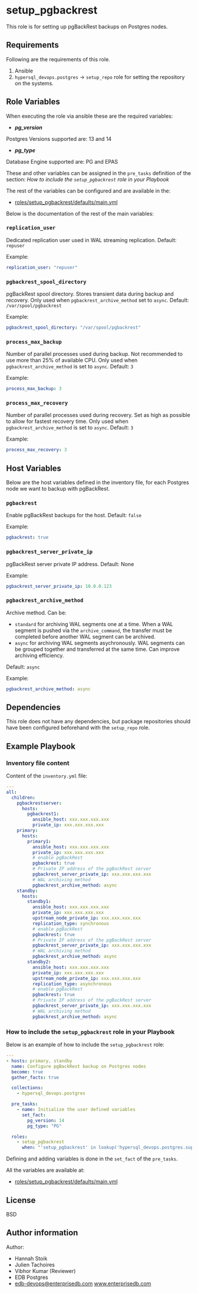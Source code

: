 # setup_pgbackrest

This role is for setting up pgBackRest backups on Postgres nodes.

## Requirements

Following are the requirements of this role.

1. Ansible
2. `hypersql_devops.postgres` -> `setup_repo` role for setting the repository on
   the systems.

## Role Variables

When executing the role via ansible these are the required variables:

- **_pg_version_**

Postgres Versions supported are: 13 and 14

- **_pg_type_**

Database Engine supported are: PG and EPAS

These and other variables can be assigned in the `pre_tasks` definition of the
section: _How to include the `setup_pgbackrest` role in your Playbook_

The rest of the variables can be configured and are available in the:

- [roles/setup_pgbackrest/defaults/main.yml](./defaults/main.yml)

Below is the documentation of the rest of the main variables:

### `replication_user`

Dedicated replication user used in WAL streaming replication. Default: `repuser`

Example:

```yaml
replication_user: "repuser"
```

### `pgbackrest_spool_directory`

pgBackRest spool directory. Stores transient data during backup and recovery. Only used when `pgbackrest_archive_method` set to `async`. Default: `/var/spool/pgbackrest`

Example:

```yaml
pgbackrest_spool_directory: "/var/spool/pgbackrest"
```

### `process_max_backup`

Number of parallel processes used during backup. Not recommended to use more than 25% of available CPU. Only used when
`pgbackrest_archive_method` is set to `async`. Default: `3`

Example:

```yaml
process_max_backup: 3
```

### `process_max_recovery`

Number of parallel processes used during recovery. Set as high as possible to allow for fastest recovery time. Only used
when `pgbackrest_archive_method` is set to `async`. Default: `3`

Example:

```yaml
process_max_recovery: 3
```

## Host Variables

Below are the host variables defined in the inventory file, for each Postgres node we want to backup with pgBackRest.

### `pgbackrest`

Enable pgBackRest backups for the host. Default: `false`

Example:

```yaml
pgbackrest: true
```

### `pgbackrest_server_private_ip`

pgBackRest server private IP address. Default: None

Example:

```yaml
pgbackrest_server_private_ip: 10.0.0.123
```

### `pgbackrest_archive_method`

Archive method. Can be:

- `standard` for archiving WAL segments one at a time. When a WAL segment is pushed via the `archive_command`,
  the transfer must be completed before another WAL segment can be archived.
- `async` for archiving WAL segments asychronously. WAL segments can be grouped together and transferred at the same
  time. Can improve archiving efficiency.

Default: `async`

Example:

```yaml
pgbackrest_archive_method: async
```

## Dependencies

This role does not have any dependencies, but package repositories should have been
configured beforehand with the `setup_repo` role.

## Example Playbook

### Inventory file content

Content of the `inventory.yml` file:

```yaml
---
all:
  children:
    pgbackrestserver:
      hosts:
        pgbackrest1:
          ansible_host: xxx.xxx.xxx.xxx
          private_ip: xxx.xxx.xxx.xxx
    primary:
      hosts:
        primary1:
          ansible_host: xxx.xxx.xxx.xxx
          private_ip: xxx.xxx.xxx.xxx
          # enable pgBackRest
          pgbackrest: true
          # Private IP address of the pgBackRest server
          pgbackrest_server_private_ip: xxx.xxx.xxx.xxx
          # WAL archiving method
          pgbackrest_archive_method: async
    standby:
      hosts:
        standby1:
          ansible_host: xxx.xxx.xxx.xxx
          private_ip: xxx.xxx.xxx.xxx
          upstream_node_private_ip: xxx.xxx.xxx.xxx
          replication_type: synchronous
          # enable pgBackRest
          pgbackrest: true
          # Private IP address of the pgBackRest server
          pgbackrest_server_private_ip: xxx.xxx.xxx.xxx
          # WAL archiving method
          pgbackrest_archive_method: async
        standby2:
          ansible_host: xxx.xxx.xxx.xxx
          private_ip: xxx.xxx.xxx.xxx
          upstream_node_private_ip: xxx.xxx.xxx.xxx
          replication_type: asynchronous
          # enable pgBackRest
          pgbackrest: true
          # Private IP address of the pgBackRest server
          pgbackrest_server_private_ip: xxx.xxx.xxx.xxx
          # WAL archiving method
          pgbackrest_archive_method: async
```

### How to include the `setup_pgbackrest` role in your Playbook

Below is an example of how to include the `setup_pgbackrest` role:

```yaml
---
- hosts: primary, standby
  name: Configure pgBackRest backup on Postgres nodes
  become: true
  gather_facts: true

  collections:
    - hypersql_devops.postgres

  pre_tasks:
    - name: Initialize the user defined variables
      set_fact:
        pg_version: 14
        pg_type: "PG"

  roles:
    - setup_pgbackrest
      when: "'setup_pgbackrest' in lookup('hypersql_devops.postgres.supported_roles', wantlist=True)"
```

Defining and adding variables is done in the `set_fact` of the `pre_tasks`.

All the variables are available at:

- [roles/setup_pgbackrest/defaults/main.yml](./defaults/main.yml)

## License

BSD

## Author information

Author:

- Hannah Stoik
- Julien Tachoires
- Vibhor Kumar (Reviewer)
- EDB Postgres
- edb-devops@enterprisedb.com www.enterprisedb.com
